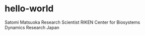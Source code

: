 # hello-world

Satomi Matsuoka
Research Scientist
RIKEN Center for Biosystems Dynamics Research
Japan
